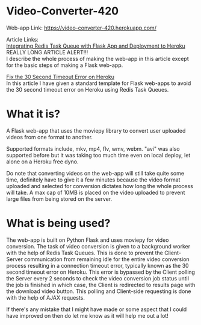 # Video-Converter-420

Web-app Link: https://video-converter-420.herokuapp.com/

Article Links:<br>
<a href="https://james-jasvin.medium.com/integrating-redis-task-queue-with-flask-app-and-deployment-to-heroku-6f3e84f79978?source=friends_link&sk=ba3a292920c728d2cdacb03b30bd1405">Integrating Redis Task Queue with Flask App and Deployment to Heroku</a>
<br>
REALLY LONG ARTICLE ALERT!!! <br>
I describe the whole process of making the web-app in this article except for the basic steps of making a Flask web-app.

<a href="https://james-jasvin.medium.com/fix-the-30-second-timeout-error-on-heroku-25755ffbca95?source=friends_link&sk=203e21eaafbd5d05c731234b0d9d7077">Fix the 30 Second Timeout Error on Heroku </a><br>
In this article I have given a standard template for Flask web-apps to avoid the 30 second timeout error on Heroku using Redis Task Queues.

# What it is?
A Flask web-app that uses the moviepy library to convert user uploaded videos from one format to another.

Supported formats include, mkv, mp4, flv, wmv, webm. "avi" was also supported before but it was taking too much time even on local deploy, let alone on a Heroku free dyno.

Do note that converting videos on the web-app will still take quite some time, definitely have to give it a few minutes because the video format uploaded and selected for conversion dictates how long the whole process will take.
A max cap of 10MB is placed on the video uploaded to prevent large files from being stored on the server.

# What is being used?
The web-app is built on Python Flask and uses moviepy for video conversion. The task of video conversion is given to a background worker with the help of Redis Task Queues.
This is done to prevent the Client-Server communication from remaining idle for the entire video conversion process resulting in a connection timeout error, 
typically known as the 30 second timeout error on Heroku. This error is bypassed by the Client polling the Server every 2 seconds to check the video conversion job status until the job is finished in which case, the Client is redirected to results page with the download video button. 
This polling and Client-side requesting is done with the help of AJAX requests.

If there's any mistake that I might have made or some aspect that I could have improved on then do let me know as it will help me out a lot!
